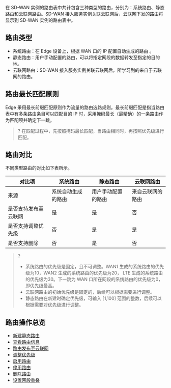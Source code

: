 在 SD-WAN 实例的路由表中共计包含三种类型的路由，分别为：系统路由、静态路由和云联网路由。SD-WAN 接入服务实例关联云联网后，云联网下发的路由将显示到 SD-WAN 实例的路由表中。

## 路由类型
- 系统路由：在 Edge 设备上，根据 WAN 口的 IP 配置自动生成的路由 。
- 静态路由：用户手动配置的路由，可以将指定网段的数据转发至指定的目的地。
- 云联网路由：SD-WAN 接入服务实例关联云联网后，所学习到的来自于云联网的路由。

## 路由最长匹配原则
Edge 采用最长前缀匹配原则作为流量的路由选路规则。最长前缀匹配是指当路由表中有多条路由条目可以匹配目的 IP 时，采用掩码最长（最精确）的一条路由作为匹配项并确定下一跳。
>? 在匹配过程中，先按照掩码最长匹配，当路由相同时，再按照优先级进行匹配。
>

## 路由对比
不同类型路由的对比如下表所示。

| 对比项 | 系统路由 | 静态路由 |云联网路由 |
|---------|---------|---------|---------|
| 来源 | 系统自动生成的路由 | 用户手动配置的路由 |来自云联网的路由  |
| 是否支持发布至云联网 | 是 | 是 |否 |
| 是否支持调整优先级 | 否 | 是 |是|
| 是否支持删除 | 否 | 是 |否 |

>?
>- 系统路由的优先级是固定，且不可调整。WAN1 生成的系统路由的优先级为10，WAN2 生成的系统路由的优先级为20， LTE 生成的系统路由的优先级为30。下一跳为 WAN 口所在网段的系统路由的优先级为0，即优先级最高。
>- 云联网路由的初始优先级是固定的，后续可以根据需要进行调整。
>- 静态路由在新建时确定优先级，可输入 [1,100] 范围的整数，后续可以根据需要对优先级进行调整。

## 路由操作总览
- [新建静态路由](https://cloud.tencent.com/document/product/1277/60797)
- [查看路由信息](https://cloud.tencent.com/document/product/1277/60798)
- [路由发布至云联网](https://cloud.tencent.com/document/product/1277/60799)
- [调整优先级](https://cloud.tencent.com/document/product/1277/60800)
- [启用路由](https://cloud.tencent.com/document/product/1277/60801)
- [停用路由](https://cloud.tencent.com/document/product/1277/60802)
- [删除路由](https://cloud.tencent.com/document/product/1277/60803)
- [设置网段重叠](https://cloud.tencent.com/document/product/1277/60804)
